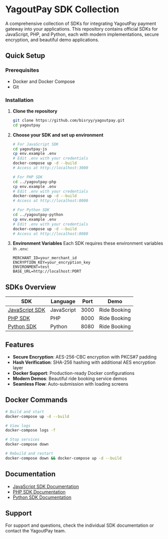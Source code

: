 # YagoutPay SDK Collection

A comprehensive collection of SDKs for integrating YagoutPay payment gateway into your applications. This repository contains official SDKs for JavaScript, PHP, and Python, each with modern implementations, secure encryption, and beautiful demo applications.

## Quick Setup

### Prerequisites

- Docker and Docker Compose
- Git

### Installation

1. **Clone the repository**

   ```bash
   git clone https://github.com/bisryy/yagoutpay.git
   cd yagoutpay
   ```

2. **Choose your SDK and set up environment**

   ```bash
   # For JavaScript SDK
   cd yagoutpay-js
   cp env.example .env
   # Edit .env with your credentials
   docker-compose up -d --build
   # Access at http://localhost:3000

   # For PHP SDK
   cd ../yagoutpay-php
   cp env.example .env
   # Edit .env with your credentials
   docker-compose up -d --build
   # Access at http://localhost:8000

   # For Python SDK
   cd ../yagoutpay-python
   cp env.example .env
   # Edit .env with your credentials
   docker-compose up -d --build
   # Access at http://localhost:8080
   ```

3. **Environment Variables**
   Each SDK requires these environment variables in `.env`:
   ```env
   MERCHANT_ID=your_merchant_id
   ENCRYPTION_KEY=your_encryption_key
   ENVIRONMENT=test
   BASE_URL=http://localhost:PORT
   ```

## SDKs Overview

| SDK                               | Language   | Port | Demo         |
| --------------------------------- | ---------- | ---- | ------------ |
| [JavaScript SDK](./yagoutpay-js/) | JavaScript | 3000 | Ride Booking |
| [PHP SDK](./yagoutpay-php/)       | PHP        | 8000 | Ride Booking |
| [Python SDK](./yagoutpay-python/) | Python     | 8080 | Ride Booking |

## Features

- **Secure Encryption**: AES-256-CBC encryption with PKCS#7 padding
- **Hash Verification**: SHA-256 hashing with additional AES encryption layer
- **Docker Support**: Production-ready Docker configurations
- **Modern Demos**: Beautiful ride booking service demos
- **Seamless Flow**: Auto-submission with loading screens

## Docker Commands

```bash
# Build and start
docker-compose up -d --build

# View logs
docker-compose logs -f

# Stop services
docker-compose down

# Rebuild and restart
docker-compose down && docker-compose up -d --build
```

## Documentation

- [JavaScript SDK Documentation](./yagoutpay-js/README.md)
- [PHP SDK Documentation](./yagoutpay-php/README.md)
- [Python SDK Documentation](./yagoutpay-python/README.md)

## Support

For support and questions, check the individual SDK documentation or contact the YagoutPay team.
